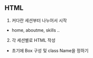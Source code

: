 ## HTML

1. 커다란 세션부터 나누어서 시작

- home, aboutme, skills ..

2. 각 세션별로 HTML 작성

- 초기에 Box 구성 및 class Name을 정하기
